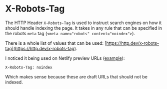 # X-Robots-Tag

The HTTP Header `X-Robots-Tag` is used to instruct search engines on how it should handle indexing the page. It takes in any rule that can be specified in the robots `meta` tag (`<meta name="robots" content="noindex">`).

There is a whole list of values that can be used: [https://http.dev/x-robots-tag](https://http.dev/x-robots-tag).

I noticed it being used on Netlify preview URLs ([example](https://63d7d47fe551c0248a252eb7--petermekhaeil.netlify.app)):

```
X-Robots-Tag: noindex 
```

Which makes sense because these are draft URLs that should not be indexed.


